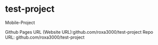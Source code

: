# test-project
Mobile-Project

Github Pages URL (Website URL):github.com/roxa3000/test-project
Repo URL: github.com/roxa3000/test-project
